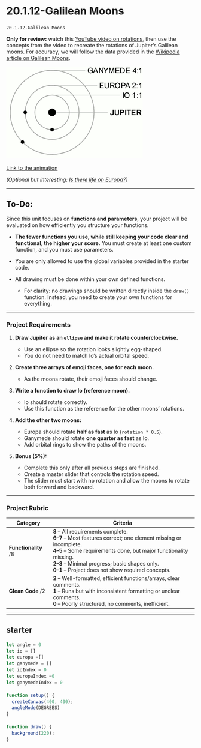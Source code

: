 # 20.1.12-Galilean Moons  
```
20.1.12-Galilean Moons
```
**Only for review:** watch this [YouTube video on rotations](https://www.youtube.com/watch?v=o9sgjuh-CBM&ab_channel=TheCodingTrain), then use the concepts from the video to recreate the rotations of Jupiter’s Galilean moons. For accuracy, we will follow the data provided in the [Wikipedia article on Galilean Moons](https://en.wikipedia.org/wiki/Galilean_moons).  

![moons](https://github.com/BHCSSD/20.1/blob/main/images/Galilean_moon_Laplace_resonance_animation_2.gif)  

[Link to the animation]([https://en.wikipedia.org/wiki/Galilean_moons#/media/File:Galilean_moon_Laplace_resonance_animation_2.gif](https://en.wikipedia.org/wiki/Galilean_moons#Orbit_animations))  

*(Optional but interesting: [Is there life on Europa?](https://youtu.be/DJO_9auJhJQ?si=VXpTMMX5woB8e_Ho))*  

---

## To-Do:  

Since this unit focuses on **functions and parameters**, your project will be evaluated on how efficiently you structure your functions.

* **The fewer functions you use, while still keeping your code clear and functional, the higher your score.** You must create at least one custom function, and you must use parameters.
* You are only allowed to use the global variables provided in the starter code.
* All drawing must be done within your own defined functions.

  * For clarity: no drawings should be written directly inside the `draw()` function. Instead, you need to create your own functions for everything.

---
### Project Requirements

1. **Draw Jupiter as an `ellipse` and make it rotate counterclockwise.**

   * Use an ellipse so the rotation looks slightly egg-shaped.
   * You do not need to match Io’s actual orbital speed.

2. **Create three arrays of emoji faces, one for each moon.**

   * As the moons rotate, their emoji faces should change.

3. **Write a function to draw Io (reference moon).**

   * Io should rotate correctly.
   * Use this function as the reference for the other moons’ rotations.

4. **Add the other two moons:**

   * Europa should rotate **half as fast** as Io (`rotation * 0.5`).
   * Ganymede should rotate **one quarter as fast** as Io.
   * Add orbital rings to show the paths of the moons.

5. **Bonus (5%):**

   * Complete this only after all previous steps are finished.
   * Create a master slider that controls the rotation speed.
   * The slider must start with no rotation and allow the moons to rotate both forward and backward.

---
### Project Rubric

| Category             | Criteria                                                                                                                                                                                                                                                                                |
| -------------------- | --------------------------------------------------------------------------------------------------------------------------------------------------------------------------------------------------------------------------------------------------------------------------------------- |
| **Functionality** /8 | **8** – All requirements complete.<br>**6–7** – Most features correct; one element missing or incomplete.<br>**4–5** – Some requirements done, but major functionality missing.<br>**2–3** – Minimal progress; basic shapes only.<br>**0–1** – Project does not show required concepts. |
| **Clean Code** /2    | **2** – Well-formatted, efficient functions/arrays, clear comments.<br>**1** – Runs but with inconsistent formatting or unclear comments.<br>**0** – Poorly structured, no comments, inefficient.                                                                                       |

---

## starter 
```js
let angle = 0
let io = []
let europa =[]
let ganymede = []
let ioIndex = 0
let europaIndex =0
let ganymedeIndex = 0

function setup() {
  createCanvas(400, 400);
  angleMode(DEGREES)
}

function draw() {
  background(220);
}
```

